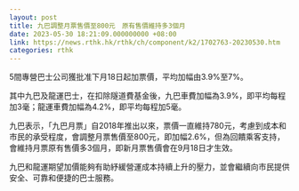 ```yaml
---
layout: post
title: 九巴調整月票售價至800元　原有售價維持多3個月
date: 2023-05-30 18:21:09.000000000 +08:00
link: https://news.rthk.hk/rthk/ch/component/k2/1702763-20230530.htm
categories: rthk
---
```


5間專營巴士公司獲批准下月18日起加票價，平均加幅由3.9%至7%。

其中九巴及龍運巴士，在扣除隧道費基金後，九巴車費加幅為3.9%，即平均每程加3毫；龍運車費加幅為4.2%，即平均每程加5毫。

九巴表示，「九巴月票」自2018年推出以來，票價一直維持780元，考慮到成本和市民的承受程度，會調整月票售價至800元，即加幅2.6%，但為回饋乘客支持，會維持月票原有售價多3個月，即新月票售價會在9月18日才生效。

九巴和龍運期望加價能夠有助紓緩營運成本持續上升的壓力，並會繼續向市民提供安全、可靠和便捷的巴士服務。
